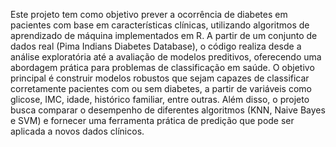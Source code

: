 Este projeto tem como objetivo prever a ocorrência de diabetes em pacientes com base em características clínicas, utilizando algoritmos de aprendizado de máquina implementados em R. A partir de um conjunto de dados real (Pima Indians Diabetes Database), o código realiza desde a análise exploratória até a avaliação de modelos preditivos, oferecendo uma abordagem prática para problemas de classificação em saúde.
O objetivo principal é construir modelos robustos que sejam capazes de classificar corretamente pacientes com ou sem diabetes, a partir de variáveis como glicose, IMC, idade, histórico familiar, entre outras. Além disso, o projeto busca comparar o desempenho de diferentes algoritmos (KNN, Naive Bayes e SVM) e fornecer uma ferramenta prática de predição que pode ser aplicada a novos dados clínicos.
